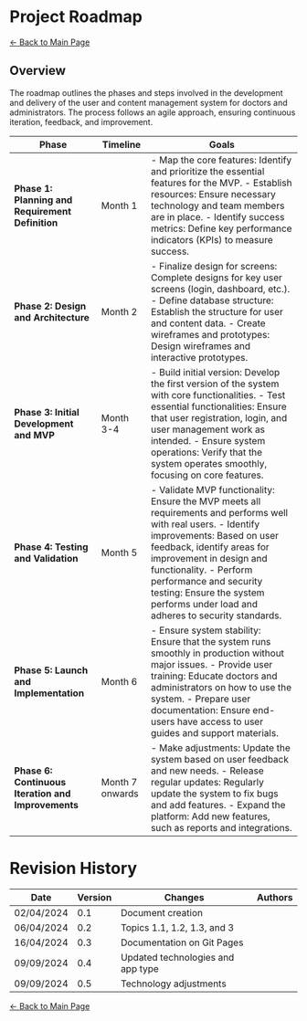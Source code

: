 # Project Roadmap

[← Back to Main Page](../../index.md)

## Overview

The roadmap outlines the phases and steps involved in the development and delivery of the user and content management system for doctors and administrators. The process follows an agile approach, ensuring continuous iteration, feedback, and improvement.

| **Phase**                                          | **Timeline** | **Goals**                                                                                                                                                                                                                                                                                                                            |
| -------------------------------------------------------- | ------------------ | ------------------------------------------------------------------------------------------------------------------------------------------------------------------------------------------------------------------------------------------------------------------------------------------------------------------------------------------ |
| **Phase 1: Planning and Requirement Definition**   | Month 1            | - Map the core features: Identify and prioritize the essential features for the MVP.  - Establish resources: Ensure necessary technology and team members are in place.  - Identify success metrics: Define key performance indicators (KPIs) to measure success.                                                                          |
| **Phase 2: Design and Architecture**               | Month 2            | - Finalize design for screens: Complete designs for key user screens (login, dashboard, etc.).  - Define database structure: Establish the structure for user and content data.  - Create wireframes and prototypes: Design wireframes and interactive prototypes.                                                                         |
| **Phase 3: Initial Development and MVP**           | Month 3-4          | - Build initial version: Develop the first version of the system with core functionalities.  - Test essential functionalities: Ensure that user registration, login, and user management work as intended.  - Ensure system operations: Verify that the system operates smoothly, focusing on core features.                               |
| **Phase 4: Testing and Validation**                | Month 5            | - Validate MVP functionality: Ensure the MVP meets all requirements and performs well with real users.  - Identify improvements: Based on user feedback, identify areas for improvement in design and functionality.  - Perform performance and security testing: Ensure the system performs under load and adheres to security standards. |
| **Phase 5: Launch and Implementation**             | Month 6            | - Ensure system stability: Ensure that the system runs smoothly in production without major issues.  - Provide user training: Educate doctors and administrators on how to use the system.  - Prepare user documentation: Ensure end-users have access to user guides and support materials.                                               |
| **Phase 6: Continuous Iteration and Improvements** | Month 7 onwards    | - Make adjustments: Update the system based on user feedback and new needs.  - Release regular updates: Regularly update the system to fix bugs and add features.  - Expand the platform: Add new features, such as reports and integrations.                                                                                              |

# Revision History

| Date       | Version | Changes                           | Authors |
| ---------- | ------- | --------------------------------- | ------- |
| 02/04/2024 | 0.1     | Document creation                 |         |
| 06/04/2024 | 0.2     | Topics 1.1, 1.2, 1.3, and 3       |         |
| 16/04/2024 | 0.3     | Documentation on Git Pages        |         |
| 09/09/2024 | 0.4     | Updated technologies and app type |         |
| 09/09/2024 | 0.5     | Technology adjustments            |         |

[← Back to Main Page](../../index.md)
